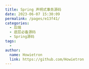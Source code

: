 ```yaml
---
title: Spring 声明式事务源码
date: 2023-06-07 15:30:09
permalink: /pages/e13f41/
categories:
  - 后端
  - 底层必备源码
  - Spring源码
tags:
  - 
author: 
  name: Howietron
  link: https://github.com/Howietron
---
```

